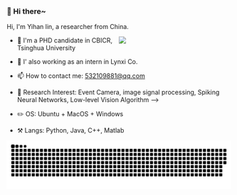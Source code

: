 ### 👋 Hi there~

Hi, I'm Yihan lin, a researcher from China.

[<img align="right" width="50%" src="https://github-readme-stats.vercel.app/api?username=lyh983012&show_icons=true">](https://metrics.lecoq.io/lyh983012?template=classic)

- 🏫 I'm a PHD candidate in  CBICR, Tsinghua University
- 🏫 I' also working as an intern in Lynxi Co. 
- 📫 How to contact me: 532109881@qq.com
- 🔭 Research Interest: Event Camera, image signal processing, Spiking Neural Networks, Low-level Vision Algorithm
-->

- ✏️ OS: Ubuntu + MacOS + Windows
- ⚒️ Langs: Python, Java, C++, Matlab

<picture>
  <source media="(prefers-color-scheme: dark)" srcset="https://raw.githubusercontent.com/lxfriday/lxfriday/output/github-contribution-grid-snake-dark.svg">
  <source media="(prefers-color-scheme: light)" srcset="https://raw.githubusercontent.com/lxfriday/lxfriday/output/github-contribution-grid-snake.svg">
  <img alt="github contribution grid snake animation" src="https://raw.githubusercontent.com/lxfriday/lxfriday/output/github-contribution-grid-snake.svg">
</picture>

<!--img align="left" width="10%" src="./test.gif" alt="show" --/>
<!--img align="centre" width="10%" src="./test4.gif" alt="show" --/>
<!-- img align="centre" width="20%" src="./test2.gif" alt="show" --/>
